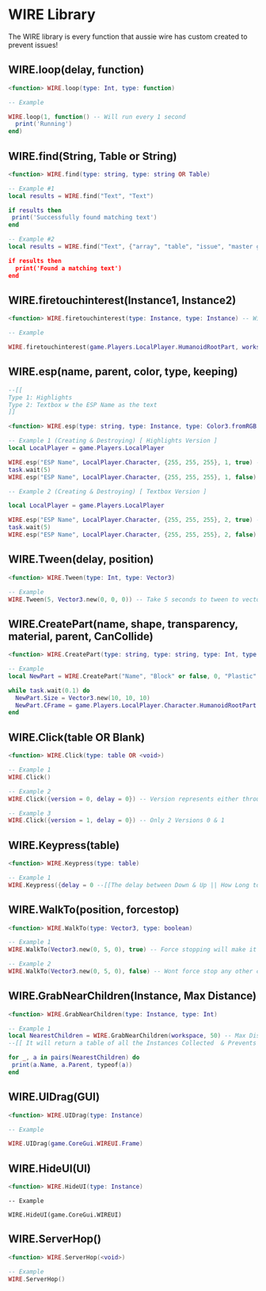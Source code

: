 # WIRE Library

The WIRE library is every function that aussie wire has custom created to prevent issues!

## WIRE.loop(delay, function)
```lua
<function> WIRE.loop(type: Int, type: function)
```
```lua
-- Example

WIRE.loop(1, function() -- Will run every 1 second
  print('Running')
end)
```

## WIRE.find(String, Table or String)
```lua
<function> WIRE.find(type: string, type: string OR Table)
```
```lua
-- Example #1
local results = WIRE.find("Text", "Text")

if results then
 print('Successfully found matching text')
end
```
```lua
-- Example #2
local results = WIRE.find("Text", {"array", "table", "issue", "master ghost", "Tissue", text"}) -- Will auto lower case everything so then you dont have to worry about it being the exact same it just looks for exact text

if results then
  print('Found a matching text')
end
```

## WIRE.firetouchinterest(Instance1, Instance2)
```lua
<function> WIRE.firetouchinterest(type: Instance, type: Instance) -- Will auto toggle to simulate a touch/untouched event
```
```lua
-- Example

WIRE.firetouchinterest(game.Players.LocalPlayer.HumanoidRootPart, workspace:FindFirstChildWhichIsA("BasePart"))
```

## WIRE.esp(name, parent, color, type, keeping)
```lua
--[[
Type 1: Highlights
Type 2: Textbox w the ESP Name as the text
]]

<function> WIRE.esp(type: string, type: Instance, type: Color3.fromRGB, type: Int --[[This is where the type is]], type: boolean --[[Weather you want to keep it or not]]) 
```
```lua
-- Example 1 (Creating & Destroying) [ Highlights Version ]
local LocalPlayer = game.Players.LocalPlayer

WIRE.esp("ESP Name", LocalPlayer.Character, {255, 255, 255}, 1, true) --[[Creating]] -- the 1 represents the type of ESP
task.wait(5)
WIRE.esp("ESP Name", LocalPlayer.Character, {255, 255, 255}, 1, false) --[[Destroying]] (Just change the true and false)
```
```lua
-- Example 2 (Creating & Destroying) [ Textbox Version ]

local LocalPlayer = game.Players.LocalPlayer

WIRE.esp("ESP Name", LocalPlayer.Character, {255, 255, 255}, 2, true) --[[Creating]] -- the 2 represents the type of ESP
task.wait(5)
WIRE.esp("ESP Name", LocalPlayer.Character, {255, 255, 255}, 2, false) --[[Destroying]] (Just change the true and false)
```

## WIRE.Tween(delay, position)
```lua
<function> WIRE.Tween(type: Int, type: Vector3)
```
```lua
-- Example
WIRE.Tween(5, Vector3.new(0, 0, 0)) -- Take 5 seconds to tween to vector3s position
```

## WIRE.CreatePart(name, shape, transparency, material, parent, CanCollide)
```lua
<function> WIRE.CreatePart(type: string, type: string, type: Int, type: string, type: boolean)
```
```lua
-- Example
local NewPart = WIRE.CreatePart("Name", "Block" or false, 0, "Plastic" or false, workspace, true)

while task.wait(0.1) do
  NewPart.Size = Vector3.new(10, 10, 10)
  NewPart.CFrame = game.Players.LocalPlayer.Character.HumanoidRootPart.CFrame * CFrame.new(0, -5, 0)
end
```

## WIRE.Click(table OR Blank)
```lua
<function> WIRE.Click(type: table OR <void>)
```
```lua
-- Example 1
WIRE.Click()
```
```lua
-- Example 2
WIRE.Click({version = 0, delay = 0}) -- Version represents either through clicking your screen manually or sending data to roblox saying you clicked it
```
```lua
-- Example 3
WIRE.Click({version = 1, delay = 0}) -- Only 2 Versions 0 & 1
```

## WIRE.Keypress(table)
```lua
<function> WIRE.Keypress(type: table)
```
```lua
-- Example 1
WIRE.Keypress({delay = 0 --[[The delay between Down & Up || How Long to Hold the key for]], key = Enum.KeyCode.E})
```

## WIRE.WalkTo(position, forcestop)
```lua
<function> WIRE.WalkTo(type: Vector3, type: boolean)
```
```lua
-- Example 1
WIRE.WalkTo(Vector3.new(0, 5, 0), true) -- Force stopping will make it forciably stop any other calls youve made to WIRE.WalkTo
```
```lua
-- Example 2
WIRE.WalkTo(Vector3.new(0, 5, 0), false) -- Wont force stop any other calls to WIRE.WalkTo
```

## WIRE.GrabNearChildren(Instance, Max Distance)
```lua
<function> WIRE.GrabNearChildren(type: Instance, type: Int)
```
```lua
-- Example 1
local NearestChildren = WIRE.GrabNearChildren(workspace, 50) -- Max Distance is 50 and workspace is gonna grab all children to grab anything within the 50 range
--[[ It will return a table of all the Instances Collected  & Prevents Lag :)]]

for _, a in pairs(NearestChildren) do
 print(a.Name, a.Parent, typeof(a))
end
```

## WIRE.UIDrag(GUI)
```lua
<function> WIRE.UIDrag(type: Instance)
```
```lua
-- Example

WIRE.UIDrag(game.CoreGui.WIREUI.Frame)
```

## WIRE.HideUI(UI)
```lua
<function> WIRE.HideUI(type: Instance)
```
```
-- Example

WIRE.HideUI(game.CoreGui.WIREUI)
```

## WIRE.ServerHop()
```lua
<function> WIRE.ServerHop(<void>)
```
```lua
-- Example
WIRE.ServerHop()
```

